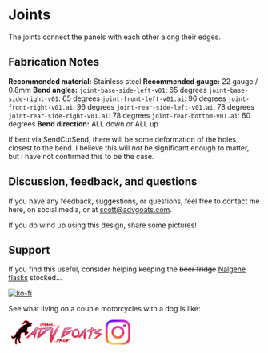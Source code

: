 # Joints

The joints connect the panels with each other along their edges.

## Fabrication Notes

**Recommended material:** Stainless steel
**Recommended gauge:** 22 gauge / 0.8mm
**Bend angles:**
	`joint-base-side-left-v01`: 65 degrees
	`joint-base-side-right-v01`: 65 degrees
	`joint-front-left-v01.ai`: 96 degrees
	`joint-front-right-v01.ai`: 96 degrees
	`joint-rear-side-left-v01.ai`: 78 degrees
	`joint-rear-side-right-v01.ai`: 78 degrees
	`joint-rear-bottom-v01.ai`: 60 degrees
**Bend direction:** ALL down or ALL up

If bent via SendCutSend, there will be some deformation of the holes closest to the bend. I believe this will *not* be significant enough to matter, but I have not confirmed this to be the case.

## Discussion, feedback, and questions

If you have any feedback, suggestions, or questions, feel free to contact me here, on social media, or at scott@advgoats.com.

If you do wind up using this design, share some pictures!

## Support

If you find this useful, consider helping keeping the ~~beer fridge~~ [Nalgene flasks](https://nalgene.com/product/10oz-flask/) stocked...

[![ko-fi](https://ko-fi.com/img/githubbutton_sm.svg)](https://ko-fi.com/N4N86PBC2)

See what living on a couple motorcycles with a dog is like:

[![advgoats.com](../../tower/images/assets/advgoats.png)](https://advgoats.com) [![Instagram](../../tower/images/assets/Instagram_Glyph_Gradient.png)](https://www.instagram.com/surak_and_scott)